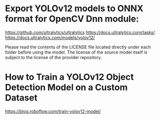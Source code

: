 # Export YOLOv12 models to ONNX format for OpenCV Dnn module:
https://github.com/ultralytics/ultralytics
https://docs.ultralytics.com/tasks/
https://docs.ultralytics.com/models/yolov12/

Please read the contents of the LICENSE file located directly under each folder before using the model. The license of the source model itself is subject to the license of the provider repository.

# How to Train a YOLOv12 Object Detection Model on a Custom Dataset
https://blog.roboflow.com/train-yolov12-model/
